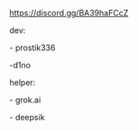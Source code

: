 https://discord.gg/BA39haFCcZ
<p>dev:</p>
<p>- prostik336</p>
<p>-d1no</p>
<p>helper:</p>
<p>- grok.ai</p>
<p>- deepsik</p>
